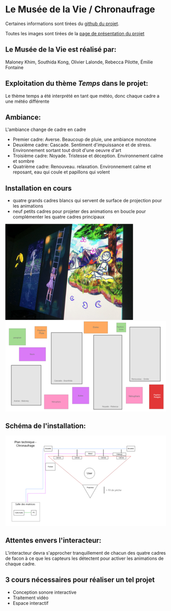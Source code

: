 # Le Musée de la Vie / Chronaufrage

Certaines informations sont tirées du [github du projet](https://github.com/Blobduckies/Chronaufrage).

Toutes les images sont tirées de la [page de présentation du projet](https://tim-montmorency.com/2022/projets/Chronaufrage/docs/web/index.html)


## Le Musée de la Vie est réalisé par:
Maloney Khim, Southida Kong, Olivier Lalonde, Rebecca Pilotte, Émilie Fontaine


## Exploitation du thème *Temps* dans le projet:
Le thème temps a été interprété en tant que météo, donc chaque cadre a une météo différente


## Ambiance:
L'ambiance change de cadre en cadre
- Premier cadre: Averse. Beaucoup de pluie, une ambiance monotone
- Deuxième cadre: Cascade. Sentiment d'impuissance et de stress. Environnement sortant tout droit d'une oeuvre d'art
- Troisième cadre:  Noyade. Tristesse et déception. Environnement calme et sombre
- Quatrième cadre: Renouveau. relaxation. Environnement calme et reposant, eau qui coule et papillons qui volent

## Installation en cours
- quatre grands cadres blancs qui servent de surface de projection pour les animations
- neuf petits cadres pour projeter des animations en boucle pour complémenter les quatre cadres principaux

<img src="../../media/mediachronaufrage/mappingmusee.jpg" style="width: 400px"></img>
<img src="../../media/mediachronaufrage/planmusee.png" style="width: 540px"></img>

## Schéma de l'installation:

<img src="../../media/mediachronaufrage/plantechnique.png" style="width: 600px"></img>

## Attentes envers l'interacteur:
L'interacteur devra s'approcher tranquillement de chacun des quatre cadres de facon à ce que les capteurs les détectent pour activer les animations de chaque cadre.

## 3 cours nécessaires pour réaliser un tel projet
- Conception sonore interactive
- Traitement vidéo
- Espace interactif
